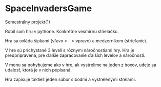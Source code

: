 # SpaceInvadersGame

Semestrálny projekt(1)

Robil som hru v pythone. Konkrétne vesmírnu strielačku. 

Hra sa ovláda šípkami (vľavo < - > vpravo) a medzerníkom (strieľanie).

V hre sú prichystané 3 leveli s rôznymi náročnostiami hry. Hra je predpripravená, pre ďalšie zapracovanie ďalších levelov a náročnosti.

V menu sa pohybujeme ako v hre, ak vystrelíme na jeden z boxov, udeje sa udalosť, ktorá je v nich popísaná. 

Hra zapisuje taktiež jeden súbor s bodmi a vystrelenými strelami.
